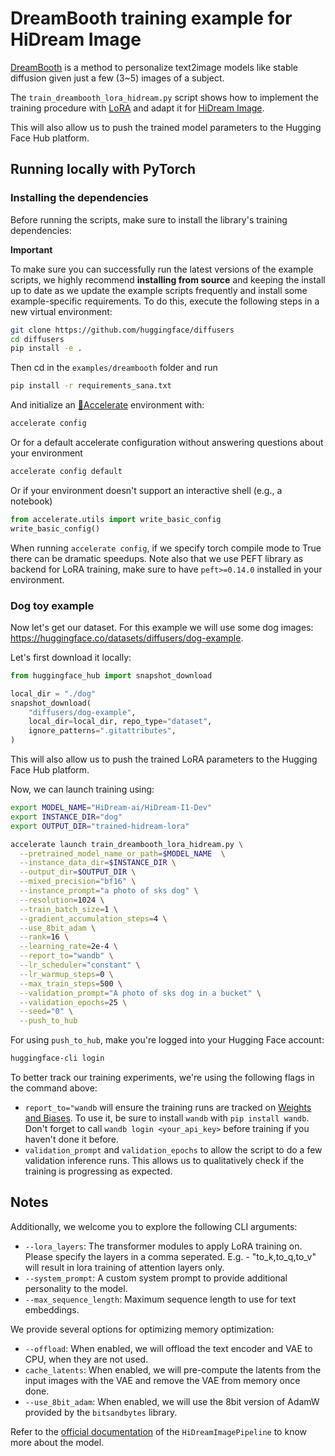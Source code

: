 # DreamBooth training example for HiDream Image

[DreamBooth](https://arxiv.org/abs/2208.12242) is a method to personalize text2image models like stable diffusion given just a few (3~5) images of a subject.

The `train_dreambooth_lora_hidream.py` script shows how to implement the training procedure with [LoRA](https://huggingface.co/docs/peft/conceptual_guides/adapter#low-rank-adaptation-lora) and adapt it for [HiDream Image](https://huggingface.co/docs/diffusers/main/en/api/pipelines/). 


This will also allow us to push the trained model parameters to the Hugging Face Hub platform.

## Running locally with PyTorch

### Installing the dependencies

Before running the scripts, make sure to install the library's training dependencies:

**Important**

To make sure you can successfully run the latest versions of the example scripts, we highly recommend **installing from source** and keeping the install up to date as we update the example scripts frequently and install some example-specific requirements. To do this, execute the following steps in a new virtual environment:

```bash
git clone https://github.com/huggingface/diffusers
cd diffusers
pip install -e .
```

Then cd in the `examples/dreambooth` folder and run
```bash
pip install -r requirements_sana.txt
```

And initialize an [🤗Accelerate](https://github.com/huggingface/accelerate/) environment with:

```bash
accelerate config
```

Or for a default accelerate configuration without answering questions about your environment

```bash
accelerate config default
```

Or if your environment doesn't support an interactive shell (e.g., a notebook)

```python
from accelerate.utils import write_basic_config
write_basic_config()
```

When running `accelerate config`, if we specify torch compile mode to True there can be dramatic speedups.
Note also that we use PEFT library as backend for LoRA training, make sure to have `peft>=0.14.0` installed in your environment.


### Dog toy example

Now let's get our dataset. For this example we will use some dog images: https://huggingface.co/datasets/diffusers/dog-example.

Let's first download it locally:

```python
from huggingface_hub import snapshot_download

local_dir = "./dog"
snapshot_download(
    "diffusers/dog-example",
    local_dir=local_dir, repo_type="dataset",
    ignore_patterns=".gitattributes",
)
```

This will also allow us to push the trained LoRA parameters to the Hugging Face Hub platform.

Now, we can launch training using:

```bash
export MODEL_NAME="HiDream-ai/HiDream-I1-Dev"
export INSTANCE_DIR="dog"
export OUTPUT_DIR="trained-hidream-lora"

accelerate launch train_dreambooth_lora_hidream.py \
  --pretrained_model_name_or_path=$MODEL_NAME  \
  --instance_data_dir=$INSTANCE_DIR \
  --output_dir=$OUTPUT_DIR \
  --mixed_precision="bf16" \
  --instance_prompt="a photo of sks dog" \
  --resolution=1024 \
  --train_batch_size=1 \
  --gradient_accumulation_steps=4 \
  --use_8bit_adam \
  --rank=16 \
  --learning_rate=2e-4 \
  --report_to="wandb" \
  --lr_scheduler="constant" \
  --lr_warmup_steps=0 \
  --max_train_steps=500 \
  --validation_prompt="A photo of sks dog in a bucket" \
  --validation_epochs=25 \
  --seed="0" \
  --push_to_hub
```

For using `push_to_hub`, make you're logged into your Hugging Face account:

```bash
huggingface-cli login
```

To better track our training experiments, we're using the following flags in the command above:

* `report_to="wandb` will ensure the training runs are tracked on [Weights and Biases](https://wandb.ai/site). To use it, be sure to install `wandb` with `pip install wandb`. Don't forget to call `wandb login <your_api_key>` before training if you haven't done it before.
* `validation_prompt` and `validation_epochs` to allow the script to do a few validation inference runs. This allows us to qualitatively check if the training is progressing as expected.

## Notes

Additionally, we welcome you to explore the following CLI arguments:

* `--lora_layers`: The transformer modules to apply LoRA training on. Please specify the layers in a comma seperated. E.g. - "to_k,to_q,to_v" will result in lora training of attention layers only.
* `--system_prompt`: A custom system prompt to provide additional personality to the model.
* `--max_sequence_length`: Maximum sequence length to use for text embeddings.


We provide several options for optimizing memory optimization:

* `--offload`: When enabled, we will offload the text encoder and VAE to CPU, when they are not used.
* `cache_latents`: When enabled, we will pre-compute the latents from the input images with the VAE and remove the VAE from memory once done.
* `--use_8bit_adam`: When enabled, we will use the 8bit version of AdamW provided by the `bitsandbytes` library.

Refer to the [official documentation](https://huggingface.co/docs/diffusers/main/en/api/pipelines/) of the `HiDreamImagePipeline` to know more about the model.
